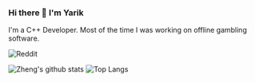 ### Hi there 👋 I'm Yarik

I'm a C++ Developer. Most of the time I was working on offline gambling software.

<!--
**YarikTH/YarikTH** is a ✨ _special_ ✨ repository because its `README.md` (this file) appears on your GitHub profile.

Here are some ideas to get you started:

- 🔭 I’m currently working on ...
- 🌱 I’m currently learning ...
- 👯 I’m looking to collaborate on ...
- 🤔 I’m looking for help with ...
- 💬 Ask me about ...
- 📫 How to reach me: ...
- 😄 Pronouns: ...
- ⚡ Fun fact: ...
-->

![Reddit](https://img.shields.io/reddit/user-karma/combined/YarikTH?label=Follow%20me%20on%20Reddit&style=flat-square)

![Zheng's github stats](https://github-readme-stats.vercel.app/api?username=YarikTH&show_icons=true&theme=dracula)
![Top Langs](https://github-readme-stats.vercel.app/api/top-langs/?username=YarikTH&theme=dracula&layout=compact&hide=jupyter%20notebook)
